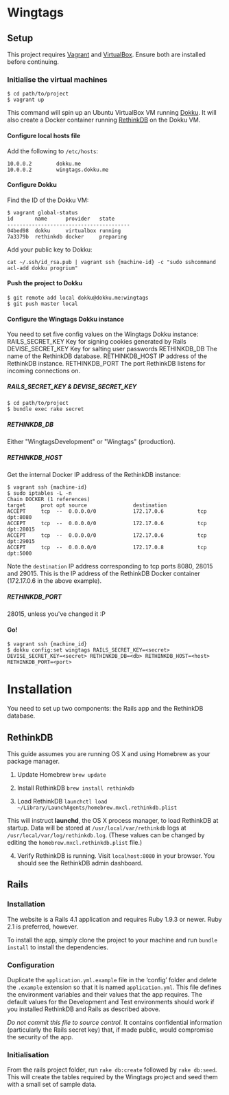 # Wingtags



## Setup

This project requires [Vagrant](www.vagrantup.com) and [VirtualBox](www.virtualbox.org). Ensure both are installed before continuing.

### Initialise the virtual machines

```
$ cd path/to/project
$ vagrant up
```

This command will spin up an Ubuntu VirtualBox VM running [Dokku](). It will also create a Docker container running [RethinkDB]() on the Dokku VM.

#### Configure local hosts file

Add the following to `/etc/hosts`:
```
10.0.0.2        dokku.me
10.0.0.2		wingtags.dokku.me
```

#### Configure Dokku

Find the ID of the Dokku VM:
```
$ vagrant global-status
id       name      provider   state     
----------------------------------------
04bed98  dokku     virtualbox running
7a3379b  rethinkdb docker     preparing
```

Add your public key to Dokku:
```
cat ~/.ssh/id_rsa.pub | vagrant ssh {machine-id} -c "sudo sshcommand acl-add dokku progrium"
```

#### Push the project to Dokku

```
$ git remote add local dokku@dokku.me:wingtags
$ git push master local
```

#### Configure the Wingtags Dokku instance

You need to set five config values on the Wingtags Dokku instance:
RAILS_SECRET_KEY   Key for signing cookies generated by Rails
DEVISE_SECRET_KEY  Key for salting user passwords
RETHINKDB_DB       The name of the RethinkDB database.
RETHINKDB_HOST     IP address of the RethinkDB instance.
RETHINKDB_PORT     The port RethinkDB listens for incoming connections on.

##### RAILS_SECRET_KEY & DEVISE_SECRET_KEY

```
$ cd path/to/project
$ bundle exec rake secret
```

##### RETHINKDB_DB

Either "WingtagsDevelopment" or "Wingtags" (production).

##### RETHINKDB_HOST

Get the internal Docker IP address of the RethinkDB instance:

```
$ vagrant ssh {machine-id}
$ sudo iptables -L -n
Chain DOCKER (1 references)
target     prot opt source               destination
ACCEPT     tcp  --  0.0.0.0/0            172.17.0.6           tcp dpt:8080
ACCEPT     tcp  --  0.0.0.0/0            172.17.0.6           tcp dpt:28015
ACCEPT     tcp  --  0.0.0.0/0            172.17.0.6           tcp dpt:29015
ACCEPT     tcp  --  0.0.0.0/0            172.17.0.8           tcp dpt:5000
```

Note the `destination` IP address corresponding to tcp ports 8080, 28015 and 29015. This is the IP address of the RethinkDB Docker container (172.17.0.6 in the above example).

##### RETHINKDB_PORT

28015, unless you've changed it :P

#### Go!
```
$ vagrant ssh {machine_id}
$ dokku config:set wingtags RAILS_SECRET_KEY=<secret> DEVISE_SECRET_KEY=<secret> RETHINKDB_DB=<db> RETHINKDB_HOST=<host> RETHINKDB_PORT=<port>
```




# Installation

You need to set up two components: the Rails app and the RethinkDB database.

## RethinkDB

This guide assumes you are running OS X and using Homebrew as your package manager. 

1. Update Homebrew
`brew update`

2. Install RethinkDB
`brew install rethinkdb`

3. Load RethinkDB
`launchctl load ~/Library/LaunchAgents/homebrew.mxcl.rethinkdb.plist`

This will instruct **launchd**, the OS X process manager, to load RethinkDB at startup. Data will be stored at `/usr/local/var/rethinkdb` logs at `/usr/local/var/log/rethinkdb.log`. (These values can be changed by editing the `homebrew.mxcl.rethinkdb.plist` file.)

4. Verify RethinkDB is running.
Visit `localhost:8080` in your browser. You should see the RethinkDB admin dashboard. 

## Rails

### Installation

The website is a Rails 4.1 application and requires Ruby 1.9.3 or newer. Ruby 2.1 is preferred, however. 

To install the app, simply clone the project to your machine and run `bundle install` to install the dependencies.

### Configuration

Duplicate the `application.yml.example` file in the ‘config’ folder and delete the `.example` extension so that it is named `application.yml`. This file defines the environment variables and their values that the app requires. The default values for the Development and Test environments should work if you installed RethinkDB and Rails as described above. 

*Do not commit this file to source control.* It contains confidential information (particularly the Rails secret key) that, if made public, would compromise the security of the app.

### Initialisation

From the rails project folder, run `rake db:create` followed by `rake db:seed`. This will create the tables required by the Wingtags project and seed them with a small set of sample data.
